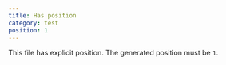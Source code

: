 ```yaml
---
title: Has position
category: test
position: 1
---
```


This file has explicit position. The generated position must be `1`.
